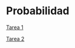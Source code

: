# Probabilidad

[Tarea 1](https://github.com/mayraberrones94/Probabilidad/blob/master/Tarea%201/Tarea1.pdf)

[Tarea 2](https://github.com/mayraberrones94/Probabilidad/blob/master/Tarea%202/tarea2.1.pdf)
